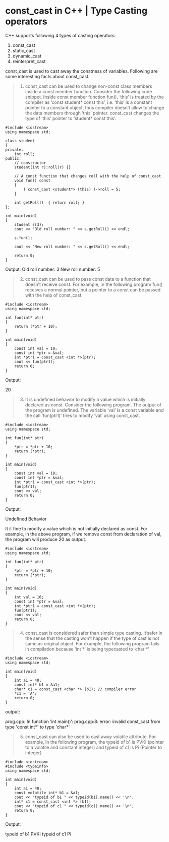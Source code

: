 # const_cast in C++ | Type Casting operators

C++ supports following 4 types of casting operators:
1. const_cast
2. static_cast
3. dynamic_cast
4. reinterpret_cast

const_cast is used to cast away the constness of variables. Following are some interesting facts about const_cast.

> 1) const_cast can be used to change non-const class members inside a const member function. Consider the following code snippet. Inside const member function fun(), ‘this’ is treated by the compiler as ‘const student* const this’, i.e. ‘this’ is a constant pointer to a constant object, thus compiler doesn’t allow to change the data members through ‘this’ pointer. const_cast changes the type of ‘this’ pointer to ‘student* const this’.

    #include <iostream> 
    using namespace std; 

    class student 
    { 
    private: 
        int roll; 
    public: 
        // constructor 
        student(int r):roll(r) {} 

        // A const function that changes roll with the help of const_cast 
        void fun() const
        { 
            ( const_cast <student*> (this) )->roll = 5; 
        } 

        int getRoll()  { return roll; } 
    }; 

    int main(void) 
    { 
        student s(3); 
        cout << "Old roll number: " << s.getRoll() << endl; 

        s.fun(); 

        cout << "New roll number: " << s.getRoll() << endl; 

        return 0; 
    } 
    
Output:
Old roll number: 3
New roll number: 5


> 2) const_cast can be used to pass const data to a function that doesn’t receive const. For example, in the following program fun() receives a normal pointer, but a pointer to a const can be passed with the help of const_cast.

    #include <iostream> 
    using namespace std; 

    int fun(int* ptr) 
    { 
        return (*ptr + 10); 
    } 

    int main(void) 
    { 
        const int val = 10; 
        const int *ptr = &val; 
        int *ptr1 = const_cast <int *>(ptr); 
        cout << fun(ptr1); 
        return 0; 
    } 
    
Output:

20


> 3) It is undefined behavior to modify a value which is initially declared as const. Consider the following program. The output of the program is undefined. The variable ‘val’ is a const variable and the call ‘fun(ptr1)’ tries to modify ‘val’ using const_cast.

    #include <iostream> 
    using namespace std; 

    int fun(int* ptr) 
    { 
        *ptr = *ptr + 10; 
        return (*ptr); 
    } 

    int main(void) 
    { 
        const int val = 10; 
        const int *ptr = &val; 
        int *ptr1 = const_cast <int *>(ptr); 
        fun(ptr1); 
        cout << val; 
        return 0; 
    } 
Output:

Undefined Behavior 
 
It it fine to modify a value which is not initially declared as const. For example, in the above program, if we remove const from declaration of val, the program will produce 20 as output.

    #include <iostream> 
    using namespace std; 

    int fun(int* ptr) 
    { 
        *ptr = *ptr + 10; 
        return (*ptr); 
    } 

    int main(void) 
    { 
        int val = 10; 
        const int *ptr = &val; 
        int *ptr1 = const_cast <int *>(ptr); 
        fun(ptr1); 
        cout << val; 
        return 0; 
    } 


> 4) const_cast is considered safer than simple type casting. It’safer in the sense that the casting won’t happen if the type of cast is not same as original object. For example, the following program fails in compilation because ‘int *’ is being typecasted to ‘char *’

    #include <iostream> 
    using namespace std; 

    int main(void) 
    { 
        int a1 = 40; 
        const int* b1 = &a1; 
        char* c1 = const_cast <char *> (b1); // compiler error 
        *c1 = 'A'; 
        return 0; 
    } 
output:

prog.cpp: In function ‘int main()’:
prog.cpp:8: error: invalid const_cast from type 'const int*' to type 'char*'


> 5) const_cast can also be used to cast away volatile attribute. For example, in the following program, the typeid of b1 is PVKi (pointer to a volatile and constant integer) and typeid of c1 is Pi (Pointer to integer)

    #include <iostream> 
    #include <typeinfo> 
    using namespace std; 

    int main(void) 
    { 
        int a1 = 40; 
        const volatile int* b1 = &a1; 
        cout << "typeid of b1 " << typeid(b1).name() << '\n'; 
        int* c1 = const_cast <int *> (b1); 
        cout << "typeid of c1 " << typeid(c1).name() << '\n'; 
        return 0; 
    } 
Output:

typeid of b1 PVKi
typeid of c1 Pi
